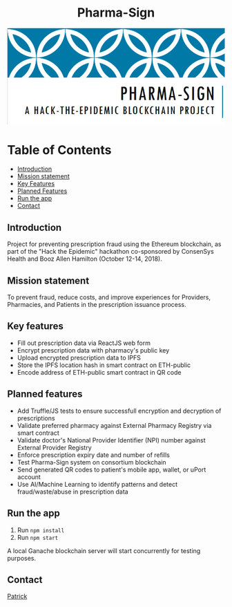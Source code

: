<h1 align="center"> Pharma-Sign </h1>

![logo](https://github.com/blockchainbuddha/Pharma-Sign/blob/13aa213f1dc89567543647c0fbb6d625fb7a417d/pharma_sign_logo.png)

Table of Contents
=================

* [Introduction](#intro)
* [Mission statement](#mission)
* [Key Features](#key_features)
* [Planned Features]()
* [Run the app]()
* [Contact]()

<a name="intro"></a>
## Introduction

Project for preventing prescription fraud using the Ethereum blockchain, as part of the "Hack the Epidemic" hackathon co-sponsored by ConsenSys Health and Booz Allen Hamilton (October 12-14, 2018).

<a name="mission"></a>
## Mission statement

To prevent fraud, reduce costs, and improve experiences for Providers, Pharmacies, and Patients in the prescription issuance process.

<a name="key_features"></a>
## Key features

- Fill out prescription data via ReactJS web form
- Encrypt prescription data with pharmacy's public key
- Upload encrypted prescription data to IPFS
- Store the IPFS location hash in smart contract on ETH-public
- Encode address of ETH-public smart contract in QR code

## Planned features

- Add Truffle/JS tests to ensure successfull encryption and decryption of prescriptions
- Validate preferred pharmacy against External Pharmacy Registry via smart contract
- Validate doctor's National Provider Identifier (NPI) number against External Provider Registry
- Enforce prescription expiry date and number of refills
- Test Pharma-Sign system on consortium blockchain
- Send generated QR codes to patient's mobile app, wallet, or uPort account
- Use AI/Machine Learning to identify patterns and detect fraud/waste/abuse in prescription data

## Run the app

1.  Run `npm install`
2.  Run `npm start`

A local Ganache blockchain server will start concurrently for testing purposes.

## Contact

[Patrick](https://twitter.com/pi0neerpat)
